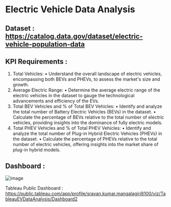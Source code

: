# Electric Vehicle Data Analysis

## Dataset : https://catalog.data.gov/dataset/electric-vehicle-population-data

## KPI Requirements : 
1. Total Vehicles:
•	Understand the overall landscape of electric vehicles, encompassing both BEVs and PHEVs, to assess the market's size and growth.
2. Average Electric Range:
•	Determine the average electric range of the electric vehicles in the dataset to gauge the technological advancements and efficiency of the EVs.
3. Total BEV Vehicles and % of Total BEV Vehicles:
•	Identify and analyze the total number of Battery Electric Vehicles (BEVs) in the dataset.
•	Calculate the percentage of BEVs relative to the total number of electric vehicles, providing insights into the dominance of fully electric models.
4. Total PHEV Vehicles and % of Total PHEV Vehicles:
•	Identify and analyze the total number of Plug-in Hybrid Electric Vehicles (PHEVs) in the dataset.
•	Calculate the percentage of PHEVs relative to the total number of electric vehicles, offering insights into the market share of plug-in hybrid models.

## Dashboard : 

![image](https://github.com/user-attachments/assets/8f5b0453-6412-4e7a-9e6a-ad0e8c8db5d9)

Tableau Public Dashboard : https://public.tableau.com/app/profile/sravan.kumar.mangalagiri8100/viz/TableauEVDataAnalysis/Dashboard2
